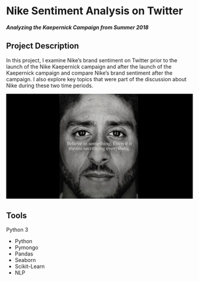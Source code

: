 # **Nike Sentiment Analysis on Twitter**
***Analyzing the Kaepernick Campaign from Summer 2018***

## Project Description
In this project, I examine Nike’s brand sentiment on Twitter prior to the launch of the Nike Kaepernick campaign and after the launch of the Kaepernick campaign and compare Nike’s brand sentiment after the campaign. I also explore key topics that were part of the discussion about Nike during these two time periods.

![Colin Kaepernick Ad](images/ad.jfif) 

## Tools
Python 3
- Python
- Pymongo
- Pandas
- Seaborn
- Scikit-Learn
- NLP

